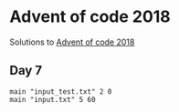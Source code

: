# Advent of code 2018

Solutions to [Advent of code 2018](https://adventofcode.com/2018/day/7#part2)

## Day 7

    main "input_test.txt" 2 0
    main "input.txt" 5 60

